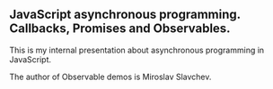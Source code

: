 ## JavaScript asynchronous programming. Callbacks, Promises and Observables.

This is my internal presentation about asynchronous programming in JavaScript.

The author of Observable demos is Miroslav Slavchev.
